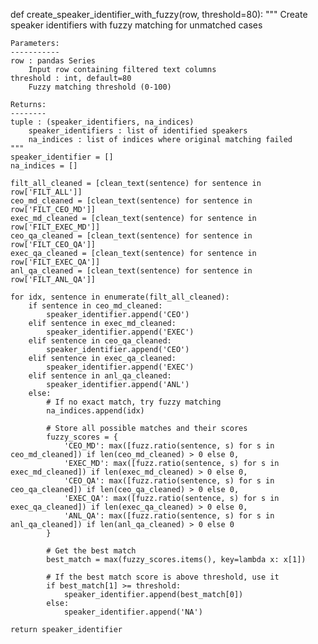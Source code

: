 def create_speaker_identifier_with_fuzzy(row, threshold=80):
    """
    Create speaker identifiers with fuzzy matching for unmatched cases
    
    Parameters:
    -----------
    row : pandas Series
        Input row containing filtered text columns
    threshold : int, default=80
        Fuzzy matching threshold (0-100)
        
    Returns:
    --------
    tuple : (speaker_identifiers, na_indices)
        speaker_identifiers : list of identified speakers
        na_indices : list of indices where original matching failed
    """
    speaker_identifier = []
    na_indices = []
    
    filt_all_cleaned = [clean_text(sentence) for sentence in row['FILT_ALL']]
    ceo_md_cleaned = [clean_text(sentence) for sentence in row['FILT_CEO_MD']]
    exec_md_cleaned = [clean_text(sentence) for sentence in row['FILT_EXEC_MD']]
    ceo_qa_cleaned = [clean_text(sentence) for sentence in row['FILT_CEO_QA']]
    exec_qa_cleaned = [clean_text(sentence) for sentence in row['FILT_EXEC_QA']]
    anl_qa_cleaned = [clean_text(sentence) for sentence in row['FILT_ANL_QA']]

    for idx, sentence in enumerate(filt_all_cleaned):
        if sentence in ceo_md_cleaned:
            speaker_identifier.append('CEO')
        elif sentence in exec_md_cleaned:
            speaker_identifier.append('EXEC')
        elif sentence in ceo_qa_cleaned:
            speaker_identifier.append('CEO')
        elif sentence in exec_qa_cleaned:
            speaker_identifier.append('EXEC')
        elif sentence in anl_qa_cleaned:
            speaker_identifier.append('ANL')
        else:
            # If no exact match, try fuzzy matching
            na_indices.append(idx)
            
            # Store all possible matches and their scores
            fuzzy_scores = {
                'CEO_MD': max([fuzz.ratio(sentence, s) for s in ceo_md_cleaned]) if len(ceo_md_cleaned) > 0 else 0,
                'EXEC_MD': max([fuzz.ratio(sentence, s) for s in exec_md_cleaned]) if len(exec_md_cleaned) > 0 else 0,
                'CEO_QA': max([fuzz.ratio(sentence, s) for s in ceo_qa_cleaned]) if len(ceo_qa_cleaned) > 0 else 0,
                'EXEC_QA': max([fuzz.ratio(sentence, s) for s in exec_qa_cleaned]) if len(exec_qa_cleaned) > 0 else 0,
                'ANL_QA': max([fuzz.ratio(sentence, s) for s in anl_qa_cleaned]) if len(anl_qa_cleaned) > 0 else 0
            }
            
            # Get the best match
            best_match = max(fuzzy_scores.items(), key=lambda x: x[1])
            
            # If the best match score is above threshold, use it
            if best_match[1] >= threshold:
                speaker_identifier.append(best_match[0])
            else:
                speaker_identifier.append('NA')
    
    return speaker_identifier